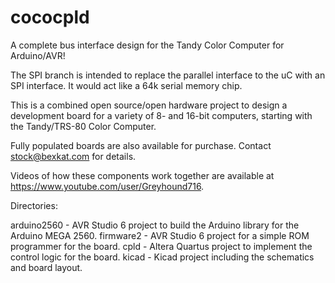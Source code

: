 cococpld
========

A complete bus interface design for the Tandy Color Computer for Arduino/AVR!

The SPI branch is intended to replace the parallel interface to the uC with an
SPI interface.  It would act like a 64k serial memory chip.

This is a combined open source/open hardware project to design a development board for a variety of 8- and 16-bit
computers, starting with the Tandy/TRS-80 Color Computer.

Fully populated boards are also available for purchase.  Contact stock@bexkat.com for details.

Videos of how these components work together are available at https://www.youtube.com/user/Greyhound716.

Directories:

arduino2560 - AVR Studio 6 project to build the Arduino library for the Arduino MEGA 2560.
firmware2 - AVR Studio 6 project for a simple ROM programmer for the board.
cpld - Altera Quartus project to implement the control logic for the board.
kicad - Kicad project including the schematics and board layout.


